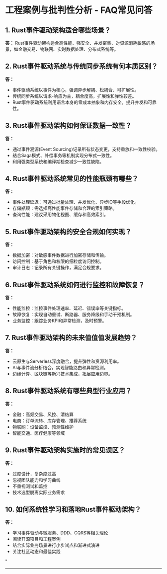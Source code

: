 ﻿# 工程案例与批判性分析 - FAQ常见问答

## 1. Rust事件驱动架构适合哪些场景？

**答：**
Rust事件驱动架构适合高性能、强安全、并发密集、对资源消耗敏感的场景，如金融交易、物联网、实时数据处理、分布式系统等。

## 2. Rust事件驱动系统与传统同步系统有何本质区别？

**答：**

- 事件驱动系统以事件为核心，强调异步解耦、松耦合、可扩展性。
- 传统同步系统以请求-响应为主，耦合度高，扩展性和弹性较差。
- Rust事件驱动系统利用语言本身的零成本抽象和内存安全，提升并发和可靠性。

## 3. Rust事件驱动架构如何保证数据一致性？

**答：**

- 通过事件溯源(Event Sourcing)记录所有状态变更，支持重放和一致性校验。
- 结合Saga模式、补偿事务等机制实现分布式一致性。
- 利用强类型系统和编译期检查减少一致性缺陷。

## 4. Rust事件驱动系统常见的性能瓶颈有哪些？

**答：**

- 事件处理延迟：可通过批量处理、并发优化、异步IO等手段优化。
- 存储瓶颈：需选择高性能事件存储和合理的索引策略。
- 查询性能：建议采用物化视图、缓存和高效索引。

## 5. Rust事件驱动架构的安全合规如何实现？

**答：**

- 数据加密：对敏感事件数据进行加密存储和传输。
- 访问控制：基于角色和权限的细粒度访问控制。
- 审计日志：记录所有关键操作，满足合规要求。

## 6. Rust事件驱动系统如何进行监控和故障恢复？

**答：**

- 性能监控：监控事件处理速率、延迟、错误率等关键指标。
- 故障恢复：实现自动重试、断路器、服务降级和手动干预机制。
- 业务监控：跟踪业务KPI和异常检测，及时预警。

## 7. Rust事件驱动架构的未来值值值发展趋势？

**答：**

- 云原生与Serverless深度融合，提升弹性和资源利用率。
- AI与事件流分析结合，实现智能路由和异常检测。
- 边缘计算、区块链等新兴技术集成，拓展应用边界。

## 8. Rust事件驱动系统有哪些典型行业应用？

**答：**

- 金融：高频交易、风控、清结算
- 电商：订单流转、库存管理、推荐系统
- 物联网：设备监控、预测性维护
- 智能交通、医疗健康等领域

## 9. Rust事件驱动架构实施时的常见误区？

**答：**

- 过度设计，复杂度过高
- 忽视团队能力和学习曲线
- 不重视测试和监控
- 技术选型脱离实际业务需求

## 10. 如何系统性学习和落地Rust事件驱动架构？

**答：**

- 学习事件驱动与微服务、DDD、CQRS等相关理论
- 阅读开源项目和工程案例
- 结合实际业务场景进行小步试点和渐进式演进
- 关注社区动态和最佳实践

"

---
